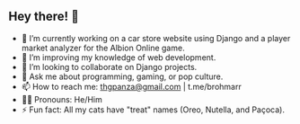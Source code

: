 ## Hey there! 👋

- 🔭 I’m currently working on a car store website using Django and a player market analyzer for the Albion Online game.
- 🌱 I’m improving my knowledge of web development.
- 🤝 I’m looking to collaborate on Django projects.
- 💬 Ask me about programming, gaming, or pop culture.
- 📫 How to reach me: thgpanza@gmail.com | t.me/brohmarr 
- 🧔‍♂️ Pronouns: He/Him
- ⚡ Fun fact: All my cats have "treat" names (Oreo, Nutella, and Paçoca).
